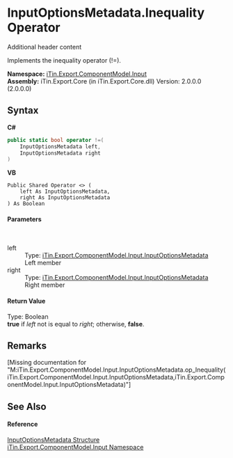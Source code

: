 # InputOptionsMetadata.Inequality Operator 
Additional header content 

Implements the inequality operator (!=).

**Namespace:**&nbsp;<a href="N_iTin_Export_ComponentModel_Input">iTin.Export.ComponentModel.Input</a><br />**Assembly:**&nbsp;iTin.Export.Core (in iTin.Export.Core.dll) Version: 2.0.0.0 (2.0.0.0)

## Syntax

**C#**<br />
``` C#
public static bool operator !=(
	InputOptionsMetadata left,
	InputOptionsMetadata right
)
```

**VB**<br />
``` VB
Public Shared Operator <> ( 
	left As InputOptionsMetadata,
	right As InputOptionsMetadata
) As Boolean
```


#### Parameters
&nbsp;<dl><dt>left</dt><dd>Type: <a href="T_iTin_Export_ComponentModel_Input_InputOptionsMetadata">iTin.Export.ComponentModel.Input.InputOptionsMetadata</a><br />Left member</dd><dt>right</dt><dd>Type: <a href="T_iTin_Export_ComponentModel_Input_InputOptionsMetadata">iTin.Export.ComponentModel.Input.InputOptionsMetadata</a><br />Right member</dd></dl>

#### Return Value
Type: Boolean<br /><strong>true</strong> if *left* not is equal to *right*; otherwise, <strong>false</strong>.

## Remarks
\[Missing <remarks> documentation for "M:iTin.Export.ComponentModel.Input.InputOptionsMetadata.op_Inequality(iTin.Export.ComponentModel.Input.InputOptionsMetadata,iTin.Export.ComponentModel.Input.InputOptionsMetadata)"\]

## See Also


#### Reference
<a href="T_iTin_Export_ComponentModel_Input_InputOptionsMetadata">InputOptionsMetadata Structure</a><br /><a href="N_iTin_Export_ComponentModel_Input">iTin.Export.ComponentModel.Input Namespace</a><br />